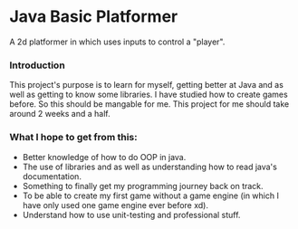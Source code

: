 # Java Basic Platformer
A 2d platformer in which uses inputs to control a "player".

### Introduction
This project's purpose is to learn for myself, getting better at Java and as well as getting to know some libraries.
I have studied how to create games before. So this should be mangable for me.
This project for me should take around 2 weeks and a half.

### What I hope to get from this:
- Better knowledge of how to do OOP in java.
- The use of libraries and as well as understanding how to read java's documentation.
- Something to finally get my programming journey back on track.
- To be able to create my first game without a game engine (in which I have only used one game engine ever before xd).
- Understand how to use unit-testing and professional stuff.
